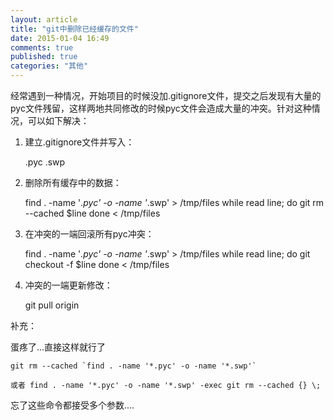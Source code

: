```yaml
---
layout: article
title: "git中删除已经缓存的文件"
date: 2015-01-04 16:49
comments: true
published: true
categories: "其他"
---
```


  经常遇到一种情况，开始项目的时候没加.gitignore文件，提交之后发现有大量的pyc文件残留，这样两地共同修改的时候pyc文件会造成大量的冲突。针对这种情况，可以如下解决：

  1. 建立.gitignore文件并写入：

  		.pyc
  		.swp

  2. 删除所有缓存中的数据：

  		find . -name '*.pyc' -o -name '*.swp' > /tmp/files
  		while read line; do
  			git rm --cached $line
  		done < /tmp/files

  3. 在冲突的一端回滚所有pyc冲突：

		find . -name '*.pyc' -o -name '*.swp' > /tmp/files
  		while read line; do
  			git checkout -f  $line
  		done < /tmp/files

  4. 冲突的一端更新修改：

  		git pull origin

  补充：

  蛋疼了...直接这样就行了 

    git rm --cached `find . -name '*.pyc' -o -name '*.swp'`

    或者 find . -name '*.pyc' -o -name '*.swp' -exec git rm --cached {} \; 

  忘了这些命令都接受多个参数....